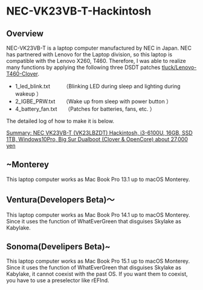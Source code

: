 # NEC-VK23VB-T-Hackintosh
## Overview
NEC-VK23VB-T is a laptop computer manufactured by NEC in Japan.
NEC has partnered with Lenovo for the Laptop division, so this laptop is compatible with the Lenovo X260, T460.
Therefore, I was able to realize many functions by applying the following three DSDT patches [tluck/Lenovo-T460-Clover](https://github.com/tluck/Lenovo-T460-Clover).

- 1_led_blink.txt　　　（Blinking LED during sleep and lighting during wakeup ）
- 2_IGBE_PRW.txt　　（Wake up from sleep with power button ）
- 4_battery_fan.txt　　（Patches for batteries, fans, etc. ）

The detailed log of how to make it is below.

[Summary: NEC VK23VB-T (VK23LBZDT) Hackintosh, i3-6100U, 16GB, SSD 1TB, Windows10Pro, Big Sur Dualboot (Clover & OpenCore) about 27,000 yen](https://mifmif.mydns.jp/alpha/?p=1629)

## ~Monterey
This laptop computer works as Mac Book Pro 13.1 up to macOS Monterey.

## Ventura(Developers Beta)〜
This laptop computer works as Mac Book Pro 14.1 up to macOS Monterey.
Since it uses the function of WhatEverGreen that disguises Skylake as Kabylake. 

## Sonoma(Develipers Beta)~
This laptop computer works as Mac Book Pro 15.1 up to macOS Monterey.
Since it uses the function of WhatEverGreen that disguises Skylake as Kabylake,
it cannot coexist with the past OS.
If you want them to coexist, you have to use a preselector like rEFInd.
